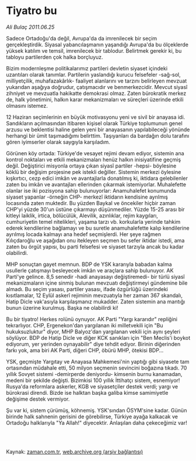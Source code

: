 # Tiyatro bu

*Ali Bulaç 2011.06.25*

<td class="columnist-detail">
<p>Sadece Ortadoğu'da değil, Avrupa'da da imrenilecek bir seçim gerçekleştirdik. Siyasal yabancılaşmanın yaşandığı Avrupa'da bu ölçeklerde yüksek katılım ve temsil, imrenilecek bir tablodur. Belirtmek gerekir ki, bu tabloyu partilerden çok halka borçluyuz.</p>
<p>
<div id="haberMetinDiv">
<p> Bizim modernleşme politikalarımız partileri devletin siyaset içindeki uzantıları olarak tanımlar. Partilerin yaslandığı kurucu felsefeler -sağ-sol, milliyetçilik, muhafazakârlık- faaliyet alanlarını ve tarzını belirleyen mevzuat yukarıdan aşağıya doğrudur, çatışmacıdır ve benmerkezcidir. Mevcut siyasî zihniyet ve mevzuatla hakikatte demokrasi olmaz. Zaten bürokratik merkez de, halk yönetimini, halkın karar mekanizmaları ve süreçleri üzerinde etkili olmasını istemez.
<p> 12 Haziran seçimlerinin en büyük motivasyonu yeni ve sivil bir anayasa idi. Sandıkların açılmasından itibaren kişisel olarak Türkiye toplumunun genel arzusu ve beklentisi haline gelen yeni bir anayasanın yapılabileceği yönünde herhangi bir ümit taşımadığımı belirttim. Taşıyanları da bardağın dolu tarafını gören iyimserler olarak saygıyla karşıladım.
<p> Görünen köy ortada: Türkiye'de vesayet rejimi devam ediyor, sistemin ana kontrol noktaları ve etkili mekanizmaları henüz halkın inisiyatifine geçmiş değil. Değiştirici misyonla ortaya çıkan siyasî partiler -hepsi- böylesine köklü bir değişim projesine pek istekli değiller. Sistemin merkezi öylesine kışkırtıcı, cezp edici imkân ve avantajlarla donatılmış ki, iktidara gelebilenler zaten bu imkân ve avantajları ellerinden çıkarmak istemiyorlar. Muhalefette olanlar ise iki pozisyona sahip bulunuyorlar: Anamuhalefet konumunda siyaset yapanlar -örneğin CHP- merkezî iktidarın kendisine ayrılmış locasında zaten muktedir. Bu yüzden Baykal ve öncekiler hiçbir zaman CHP'yi yüzde 30'un üstüne çıkarmayı düşünmediler. Yüzde 15-25 arası bir kitleyi laiklik, irtica, bölücülük, Alevilik, azınlıklar, rejim kaygıları, cumhuriyetin temel nitelikleri, yaşama tarzı vb. korkularla yerinde tahkim ederek kendilerine bağlamayı ve bu suretle anamuhalefette kalıp kendilerine ayrılmış locada kalmayı ana hedef seçmişlerdi. Her şeye rağmen Kılıçdaroğlu ve aşağıdan onu itekleyen seçmen bu sefer iktidar istedi, ama zaten bu örgüt yapısı, bu parti felsefesi ve siyaset tarzıyla ancak bu kadar olabilirdi.
<p> MHP sonuçtan gayet memnun. BDP de YSK kararıyla babadan kalma usullerle çatışmayı besleyecek imkân ve araçlara sahip bulunuyor. AK Parti'ye gelince. 8,5 senedir -hadi anayasayı değiştiremedi- bir türlü siyasî mekanizmaların içine sinmiş bulunan mevzuatı değiştirmeyi gündemine bile almadı. Bu seçim yasası, partiler yasası, ifade özgürlüğü üzerindeki kısıtlamalar, 12 Eylül askerî rejiminin mevzuatıyla her zaman 367 skandalı, Hatip Dicle vak'asıyla karşılaşmanız mukadder. Zaten sistemin ana mantığı bunun üzerine kurulmuş. Başka ne olabilirdi ki!
<p> Bu bir tiyatro! Herkes rolünü oynuyor. AK Parti "Yargı kararıdır" repliğini tekrarlıyor. CHP, Ergenekon'dan yargılanan iki milletvekili için "Bu hukuksuzluktur" diyor, MHP Balyoz'dan yargılanan vekili için aynı şeyleri söylüyor. BDP de Hatip Dicle ve diğer KCK sanıkları için "Ben Meclis'i boykot ediyorum, yer yerinden oynayabilir" diye tehdit ediyor. Birinin diğerinden farkı yok, ama biri AK Parti, diğeri CHP, öbürü MHP, ötekisi BDP...
<p> YSK, geçmişte Yargıtay ve Anayasa Mahkemesi'nin yaptığı gibi siyasete tam ortasından müdahale etti, 50 milyon seçmenin sevincini boğazına tıkadı. 70 yıllık Sovyet sistemi -demirperde deniyordu- kimsenin burnu kanamadan, medeni bir şekilde değişti. Bizimkisi 100 yıllık İttihatçı sistem, esnemiyor! Rusya'da reformlara askerler, KGB ve siyasetçiler destek verdi; yargı ve bürokrasi direndi. Bizde ise halktan başka galiba kimse samimiyetle değişime destek vermiyor.
<p> Şu var ki, sistem çürümüş, köhnemiş. YSK'sından ÖSYM'sine kadar. Günün birinde halk sahnenin gerisini de görebilirse, Türkiye ayağa kalkacak ve Ortadoğu halklarıyla "Ya Allah!" diyecektir. Anlaşılan daha çekeceğimiz var! </p></p></p></p></p></p></p></div>
</p>


<p><br>
		 </br></p></td>

Kaynak: [zaman.com.tr](http://zaman.com.tr/yazar.do?yazino=1150944), [web.archive.org (arşiv bağlantısı)](http://web.archive.org/web/20110828181533/http://www.zaman.com.tr:80/yazar.do?yazino=1150944)
